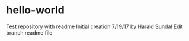# hello-world
Test repository with readme
Initial creation 7/19/17 by Harald Sundal
Edit branch readme file
